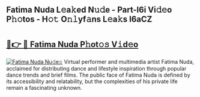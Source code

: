 ## Fatima Nuda L𝚎a𝚔ed N𝚞𝚍e - Part-l6i Vi𝚍𝚎o P𝚑𝚘tos - H𝚘𝚝 O𝚗𝚕yf𝚊ns L𝚎a𝚔s l6aCZ

# <h2><a href="http://kfdekh.oniu.top/?m=Fatima+Nuda">🔗👉 🔴 Fatima Nuda P𝚑ot𝚘𝚜 V𝚒d𝚎o</a></h2>

[![Fatima Nuda Nu𝚍e𝚜](https://i.imgur.com/0qMVB7G.gif)](http://kfdekh.oniu.top/?m=Fatima+Nuda)
Virtual performer and multimedia artist Fatima Nuda, acclaimed for distributing dance and lifestyle inspiration through popular dance trends and brief films. The public face of Fatima Nuda is defined by its accessibility and relatability, but the complexities of his private life remain a fascinating unknown.  
